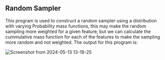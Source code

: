 ## Random Sampler

This program is used to construct a random sampler using a distribution with varying Probability mass functions, this may make the random sampling more weighted for a given feature, but we can calculate the cummulative mass function for each of the features to make the sampling more random and not weighted.
The output for this program is:

![Screenshot from 2024-05-13 13-18-25](https://github.com/gdeeeeyy/Buddi.ai/assets/73658032/3f90f908-d262-4605-a898-58f835bf91b5)
